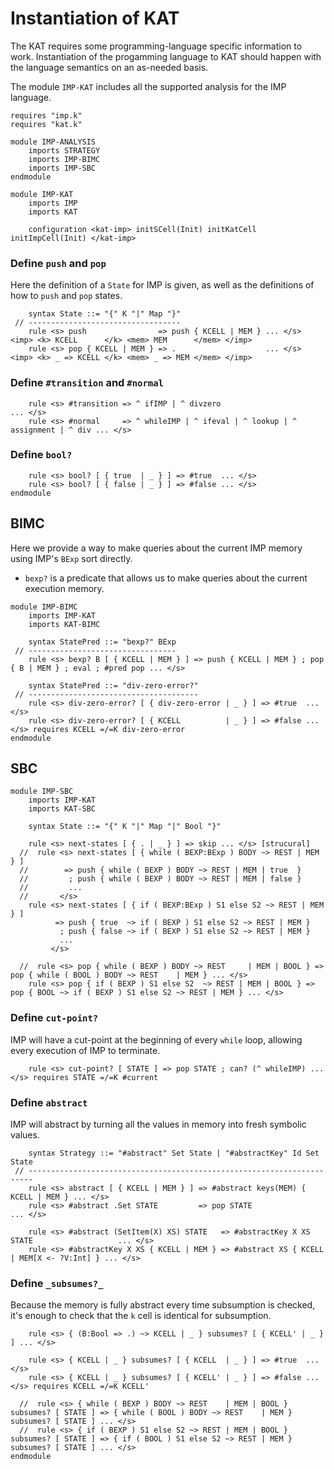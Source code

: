 Instantiation of KAT
====================

The KAT requires some programming-language specific information to work.
Instantiation of the progamming language to KAT should happen with the language semantics on an as-needed basis.

The module `IMP-KAT` includes all the supported analysis for the IMP language.

```k
requires "imp.k"
requires "kat.k"

module IMP-ANALYSIS
    imports STRATEGY
    imports IMP-BIMC
    imports IMP-SBC
endmodule

module IMP-KAT
    imports IMP
    imports KAT

    configuration <kat-imp> initSCell(Init) initKatCell initImpCell(Init) </kat-imp>
```

### Define `push` and `pop`

Here the definition of a `State` for IMP is given, as well as the definitions of how to `push` and `pop` states.

```k
    syntax State ::= "{" K "|" Map "}"
 // ----------------------------------
    rule <s> push                => push { KCELL | MEM } ... </s> <imp> <k> KCELL      </k> <mem> MEM      </mem> </imp>
    rule <s> pop { KCELL | MEM } => .                    ... </s> <imp> <k> _ => KCELL </k> <mem> _ => MEM </mem> </imp>
```

### Define `#transition` and `#normal`

```k
    rule <s> #transition => ^ ifIMP | ^ divzero                                     ... </s>
    rule <s> #normal     => ^ whileIMP | ^ ifeval | ^ lookup | ^ assignment | ^ div ... </s>
```

### Define `bool?`

```k
    rule <s> bool? [ { true  | _ } ] => #true  ... </s>
    rule <s> bool? [ { false | _ } ] => #false ... </s>
endmodule
```

BIMC
----

Here we provide a way to make queries about the current IMP memory using IMP's `BExp` sort directly.

-   `bexp?` is a predicate that allows us to make queries about the current execution memory.

```k
module IMP-BIMC
    imports IMP-KAT
    imports KAT-BIMC

    syntax StatePred ::= "bexp?" BExp
 // ---------------------------------
    rule <s> bexp? B [ { KCELL | MEM } ] => push { KCELL | MEM } ; pop { B | MEM } ; eval ; #pred pop ... </s>

    syntax StatePred ::= "div-zero-error?"
 // --------------------------------------
    rule <s> div-zero-error? [ { div-zero-error | _ } ] => #true  ... </s>
    rule <s> div-zero-error? [ { KCELL          | _ } ] => #false ... </s> requires KCELL =/=K div-zero-error
endmodule
```

SBC
---

```k
module IMP-SBC
    imports IMP-KAT
    imports KAT-SBC

    syntax State ::= "{" K "|" Map "|" Bool "}"

    rule <s> next-states [ { . | _ } ] => skip ... </s> [strucural]
  //  rule <s> next-states [ { while ( BEXP:BExp ) BODY ~> REST | MEM } ]
  //        => push { while ( BEXP ) BODY ~> REST | MEM | true  }
  //         ; push { while ( BEXP ) BODY ~> REST | MEM | false }
  //         ...
  //       </s>
    rule <s> next-states [ { if ( BEXP:BExp ) S1 else S2 ~> REST | MEM } ]
          => push { true  ~> if ( BEXP ) S1 else S2 ~> REST | MEM }
           ; push { false ~> if ( BEXP ) S1 else S2 ~> REST | MEM }
           ...
         </s>

  //  rule <s> pop { while ( BEXP ) BODY ~> REST     | MEM | BOOL } => pop { while ( BOOL ) BODY ~> REST    | MEM } ... </s>
    rule <s> pop { if ( BEXP ) S1 else S2  ~> REST | MEM | BOOL } => pop { BOOL ~> if ( BEXP ) S1 else S2 ~> REST | MEM } ... </s>
```

### Define `cut-point?`

IMP will have a cut-point at the beginning of every `while` loop, allowing every execution of IMP to terminate.

```k
    rule <s> cut-point? [ STATE ] => pop STATE ; can? (^ whileIMP) ... </s> requires STATE =/=K #current
```

### Define `abstract`

IMP will abstract by turning all the values in memory into fresh symbolic values.

```k
    syntax Strategy ::= "#abstract" Set State | "#abstractKey" Id Set State
 // -----------------------------------------------------------------------
    rule <s> abstract [ { KCELL | MEM } ] => #abstract keys(MEM) { KCELL | MEM } ... </s>
    rule <s> #abstract .Set STATE         => pop STATE                           ... </s>

    rule <s> #abstract (SetItem(X) XS) STATE   => #abstractKey X XS STATE                   ... </s>
    rule <s> #abstractKey X XS { KCELL | MEM } => #abstract XS { KCELL | MEM[X <- ?V:Int] } ... </s>
```

### Define `_subsumes?_`

Because the memory is fully abstract every time subsumption is checked, it's enough to check that the `k` cell is identical for subsumption.

```k
    rule <s> { (B:Bool => .) ~> KCELL | _ } subsumes? [ { KCELL' | _ } ] ... </s>

    rule <s> { KCELL | _ } subsumes? [ { KCELL  | _ } ] => #true  ... </s>
    rule <s> { KCELL | _ } subsumes? [ { KCELL' | _ } ] => #false ... </s> requires KCELL =/=K KCELL'

  //  rule <s> { while ( BEXP ) BODY ~> REST    | MEM | BOOL } subsumes? [ STATE ] => { while ( BOOL ) BODY ~> REST    | MEM } subsumes? [ STATE ] ... </s>
  //  rule <s> { if ( BEXP ) S1 else S2 ~> REST | MEM | BOOL } subsumes? [ STATE ] => { if ( BOOL ) S1 else S2 ~> REST | MEM } subsumes? [ STATE ] ... </s>
endmodule
```
